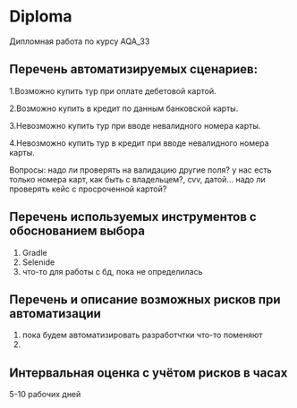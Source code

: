 # Diploma
Дипломная работа по курсу AQA_33

## Перечень автоматизируемых сценариев:
1.Возможно купить тур при оплате дебетовой картой.

2.Возможно купить в кредит по данным банковской карты.

3.Невозможно купить тур при вводе невалидного номера карты.

4.Невозможно купить тур в кредит при вводе невалидного номера карты.

Вопросы:
надо ли проверять на валидацию другие поля?
у нас есть только номера карт, как быть с владельцем?, cvv, датой...
надо ли проверять кейс с просроченной картой?


## Перечень используемых инструментов с обоснованием выбора
1. Gradle
2. Selenide
3. что-то для работы с бд, пока не определилась

## Перечень и описание возможных рисков при автоматизации

1. пока будем автоматизировать разработчтки что-то поменяют
2. 


## Интервальная оценка с учётом рисков в часах
5-10 рабочих дней
